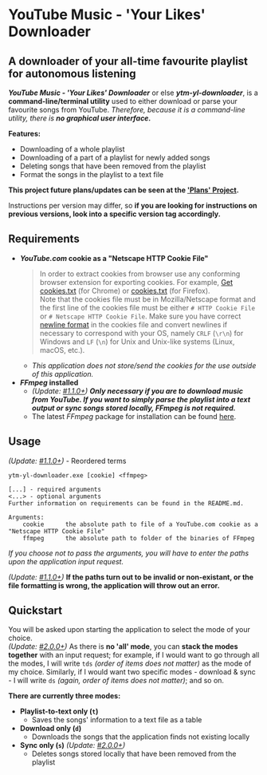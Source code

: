 # **YouTube Music - 'Your Likes' Downloader**
## A downloader of your all-time favourite playlist for autonomous listening

***YouTube Music - 'Your Likes' Downloader*** or else ***ytm-yl-downloader***, is a **command-line/terminal utility** used to either download or parse your favourite songs from YouTube. *Therefore, because it is a command-line utility, there is **no graphical user interface.***

**Features:**
- Downloading of a whole playlist
- Downloading of a part of a playlist for newly added songs
- Deleting songs that have been removed from the playlist
- Format the songs in the playlist to a text file

**This project future plans/updates can be seen at the ['Plans' Project](https://github.com/pepershukov/ytm-yl-downloader/projects/1).**  

Instructions per version may differ, so **if you are looking for instructions on previous versions, look into a specific version tag accordingly.**

## Requirements

- ***YouTube.com* cookie as a "Netscape HTTP Cookie File"**
  >In order to extract cookies from browser use any conforming browser extension for exporting cookies. For example, [Get cookies.txt](https://chrome.google.com/webstore/detail/get-cookiestxt/bgaddhkoddajcdgocldbbfleckgcbcid/) (for Chrome) or [cookies.txt](https://addons.mozilla.org/en-US/firefox/addon/cookies-txt/) (for Firefox).  
  >Note that the cookies file must be in Mozilla/Netscape format and the first line of the cookies file must be either `# HTTP Cookie File` or `# Netscape HTTP Cookie File`. Make sure you have correct [newline format](https://en.wikipedia.org/wiki/Newline) in the cookies file and convert newlines if necessary to correspond with your OS, namely `CRLF` (`\r\n`) for Windows and `LF` (`\n`) for Unix and Unix-like systems (Linux, macOS, etc.).
  - *This application does not store/send the cookies for the use outside of this application.*
- ***FFmpeg* installed**
  - _(Update: [#1.1.0+](https://github.com/pepershukov/ytm-yl-downloader/releases/tag/v1.1.0))_ _**Only necessary if you are to download music from YouTube. If you want to simply parse the playlist into a text output or sync songs stored locally, FFmpeg is not required.**_
  - The latest *FFmpeg* package for installation can be found [here](https://www.gyan.dev/ffmpeg/builds/ffmpeg-git-full.7z).

## Usage

_(Update: [#1.1.0+](https://github.com/pepershukov/ytm-yl-downloader/releases/tag/v1.1.0))_ - Reordered terms
```
ytm-yl-downloader.exe [cookie] <ffmpeg> 

[...] - required arguments
<...> - optional arguments
Further information on requirements can be found in the README.md.

Arguments:
    cookie      the absolute path to file of a YouTube.com cookie as a "Netscape HTTP Cookie File"
    ffmpeg      the absolute path to folder of the binaries of FFmpeg
```
*If you choose not to pass the arguments, you will have to enter the paths upon the application input request.*

_(Update: [#1.1.0+](https://github.com/pepershukov/ytm-yl-downloader/releases/tag/v1.1.0))_ **If the paths turn out to be invalid or non-existant, or the file formatting is wrong, the application will throw out an error.**

## Quickstart

You will be asked upon starting the application to select the mode of your choice.  
_(Update: [#2.0.0+](https://github.com/pepershukov/ytm-yl-downloader/releases/tag/v2.0.0))_ As there is **no 'all' mode**, you can **stack the modes together** with an input request; for example, if I would want to go through all the modes, I will write `tds` _(order of items does not matter)_ as the mode of my choice. Similarly, if I would want two specific modes - download & sync - I will write `ds` _(again, order of items does not matter)_; and so on.

**There are currently three modes:**
- **Playlist-to-text only (`t`)**
  - Saves the songs' information to a text file as a table
- **Download only (`d`)**
  - Downloads the songs that the application finds not existing locally
- **Sync only (`s`)** _(Update: [#2.0.0+](https://github.com/pepershukov/ytm-yl-downloader/releases/tag/v2.0.0))_
  - Deletes songs stored locally that have been removed from the playlist